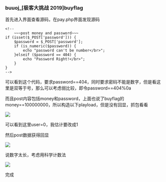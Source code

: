 ### buuoj_[极客大挑战 2019]buyflag

首先进入界面查看源码，在pay.php界面发现源码

```
<!--
	~~~post money and password~~~
if (isset($_POST['password'])) {
	$password = $_POST['password'];
	if (is_numeric($password)) {
		echo "password can't be number</br>";
	}elseif ($password == 404) {
		echo "Password Right!</br>";
	}
}
-->
```

可以看到这个代码，要求password==404，同时要求密码不能是数字，但是看这里是双等于号，那么可以考虑弱比较，即令password==404%0a

而且post内容包括money和password，上面也说了buyflag的money==100000000，所以构造以下playload，但是没有回显，抓包看看

![](https://pic.imgdb.cn/item/610e81b25132923bf8d09f43.jpg)

可以看到这里user=0，我估计要改成1

然后post数据获得回显

![](https://pic.imgdb.cn/item/610e81fd5132923bf8d10bf0.jpg)

说数字太长，考虑用科学计数法

![](https://pic.imgdb.cn/item/610e823e5132923bf8d165dc.jpg)

完成

